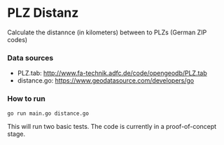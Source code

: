 # PLZ Distanz

Calculate the distannce (in kilometers) between to PLZs (German ZIP codes)

### Data sources

- PLZ.tab: http://www.fa-technik.adfc.de/code/opengeodb/PLZ.tab
- distance.go: https://www.geodatasource.com/developers/go

### How to run

`go run main.go distance.go`

This will run two basic tests. The code is currently in a proof-of-concept stage.
